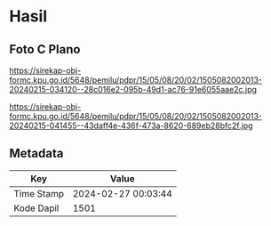 # Hasil

## Foto C Plano

https://sirekap-obj-formc.kpu.go.id/5648/pemilu/pdpr/15/05/08/20/02/1505082002013-20240215-034120--28c016e2-095b-49d1-ac76-91e6055aae2c.jpg

https://sirekap-obj-formc.kpu.go.id/5648/pemilu/pdpr/15/05/08/20/02/1505082002013-20240215-041455--43daff4e-436f-473a-8620-689eb28bfc2f.jpg


## Metadata

| Key        | Value               |
| ---------- | ------------------- |
| Time Stamp | 2024-02-27 00:03:44 |
| Kode Dapil | 1501                |



